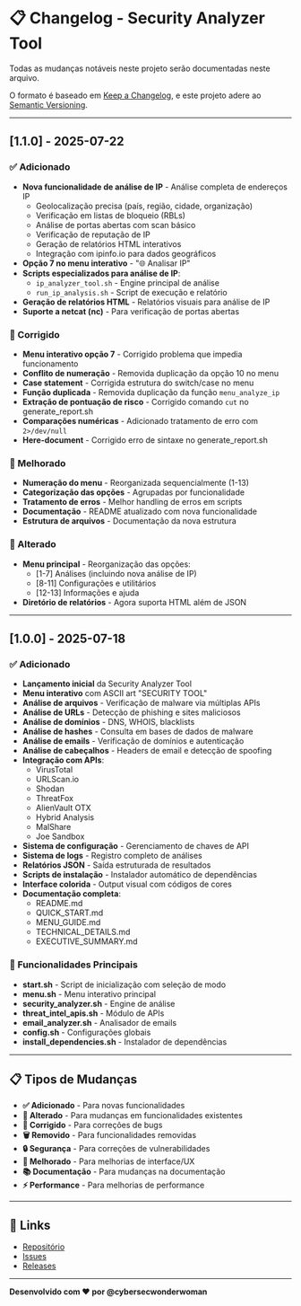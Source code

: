 # 📋 Changelog - Security Analyzer Tool

Todas as mudanças notáveis neste projeto serão documentadas neste arquivo.

O formato é baseado em [Keep a Changelog](https://keepachangelog.com/pt-BR/1.0.0/),
e este projeto adere ao [Semantic Versioning](https://semver.org/lang/pt-BR/).

---

## [1.1.0] - 2025-07-22

### ✅ Adicionado
- **Nova funcionalidade de análise de IP** - Análise completa de endereços IP
  - Geolocalização precisa (país, região, cidade, organização)
  - Verificação em listas de bloqueio (RBLs)
  - Análise de portas abertas com scan básico
  - Verificação de reputação de IP
  - Geração de relatórios HTML interativos
  - Integração com ipinfo.io para dados geográficos
- **Opção 7 no menu interativo** - "🌐 Analisar IP"
- **Scripts especializados para análise de IP**:
  - `ip_analyzer_tool.sh` - Engine principal de análise
  - `run_ip_analysis.sh` - Script de execução e relatório
- **Geração de relatórios HTML** - Relatórios visuais para análise de IP
- **Suporte a netcat (nc)** - Para verificação de portas abertas

### 🔧 Corrigido
- **Menu interativo opção 7** - Corrigido problema que impedia funcionamento
- **Conflito de numeração** - Removida duplicação da opção 10 no menu
- **Case statement** - Corrigida estrutura do switch/case no menu
- **Função duplicada** - Removida duplicação da função `menu_analyze_ip`
- **Extração de pontuação de risco** - Corrigido comando `cut` no generate_report.sh
- **Comparações numéricas** - Adicionado tratamento de erro com `2>/dev/null`
- **Here-document** - Corrigido erro de sintaxe no generate_report.sh

### 🎨 Melhorado
- **Numeração do menu** - Reorganizada sequencialmente (1-13)
- **Categorização das opções** - Agrupadas por funcionalidade
- **Tratamento de erros** - Melhor handling de erros em scripts
- **Documentação** - README atualizado com nova funcionalidade
- **Estrutura de arquivos** - Documentação da nova estrutura

### 🔄 Alterado
- **Menu principal** - Reorganização das opções:
  - [1-7] Análises (incluindo nova análise de IP)
  - [8-11] Configurações e utilitários
  - [12-13] Informações e ajuda
- **Diretório de relatórios** - Agora suporta HTML além de JSON

---

## [1.0.0] - 2025-07-18

### ✅ Adicionado
- **Lançamento inicial** da Security Analyzer Tool
- **Menu interativo** com ASCII art "SECURITY TOOL"
- **Análise de arquivos** - Verificação de malware via múltiplas APIs
- **Análise de URLs** - Detecção de phishing e sites maliciosos
- **Análise de domínios** - DNS, WHOIS, blacklists
- **Análise de hashes** - Consulta em bases de dados de malware
- **Análise de emails** - Verificação de domínios e autenticação
- **Análise de cabeçalhos** - Headers de email e detecção de spoofing
- **Integração com APIs**:
  - VirusTotal
  - URLScan.io
  - Shodan
  - ThreatFox
  - AlienVault OTX
  - Hybrid Analysis
  - MalShare
  - Joe Sandbox
- **Sistema de configuração** - Gerenciamento de chaves de API
- **Sistema de logs** - Registro completo de análises
- **Relatórios JSON** - Saída estruturada de resultados
- **Scripts de instalação** - Instalador automático de dependências
- **Interface colorida** - Output visual com códigos de cores
- **Documentação completa**:
  - README.md
  - QUICK_START.md
  - MENU_GUIDE.md
  - TECHNICAL_DETAILS.md
  - EXECUTIVE_SUMMARY.md

### 🎯 Funcionalidades Principais
- **start.sh** - Script de inicialização com seleção de modo
- **menu.sh** - Menu interativo principal
- **security_analyzer.sh** - Engine de análise
- **threat_intel_apis.sh** - Módulo de APIs
- **email_analyzer.sh** - Analisador de emails
- **config.sh** - Configurações globais
- **install_dependencies.sh** - Instalador de dependências

---

## 📋 Tipos de Mudanças

- **✅ Adicionado** - Para novas funcionalidades
- **🔄 Alterado** - Para mudanças em funcionalidades existentes
- **🔧 Corrigido** - Para correções de bugs
- **🗑️ Removido** - Para funcionalidades removidas
- **🔒 Segurança** - Para correções de vulnerabilidades
- **🎨 Melhorado** - Para melhorias de interface/UX
- **📚 Documentação** - Para mudanças na documentação
- **⚡ Performance** - Para melhorias de performance

---

## 🔗 Links

- [Repositório](https://github.com/cybersecwonderwoman/security-analyzer-tool)
- [Issues](https://github.com/cybersecwonderwoman/security-analyzer-tool/issues)
- [Releases](https://github.com/cybersecwonderwoman/security-analyzer-tool/releases)

---

**Desenvolvido com ❤️ por @cybersecwonderwoman**
